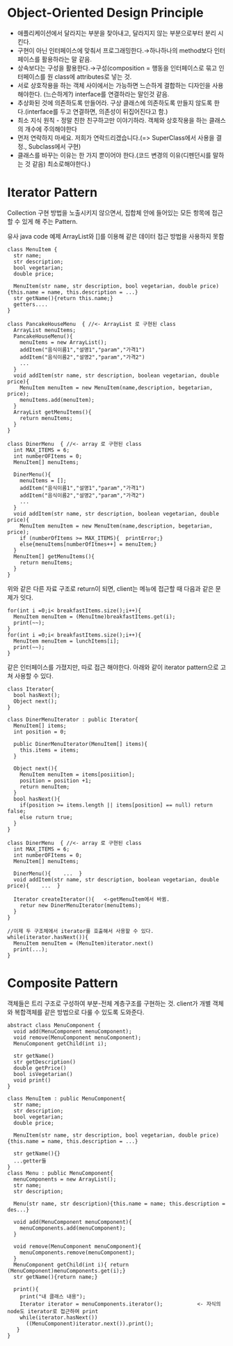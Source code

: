 # Object-Oriented Design Principle
- 애플리케이션에서 달라지는 부분을 찾아내고, 달라지지 않는 부분으로부터 분리 시킨다.
- 구현이 아닌 인터페이스에 맞춰서 프로그래밍한다.→하나하나의 method보다 인터페이스를 활용하라는 말 같음.
- 상속보다는 구성을 활용한다.→구성(composition = 행동을 인터페이스로 묶고 인터페이스를 원 class에 attributes로 넣는 것.
- 서로 상호작용을 하는 객체 사이에서는 가능하면 느슨하게 결합하는 디자인을 사용해야한다. (느슨하게?) interface를 연결하라는 말인것 같음.
- 추상화된 것에 의존하도록 만들어라. 구상 클래스에 의존하도록 만들지 않도록 한다.(interface를 두고 연결하면, 의존성이 뒤집어진다고 함.)
- 최소 지식 원칙 - 정말 친한 친구하고만 이야기하라. 객체와 상호작용을 하는 클래스의 개수에 주의해야한다
- 먼저 연락하지 마세요. 저희가 연락드리겠습니다.(=> SuperClass에서 사용을 결정., Subclass에서 구현)
- 클래스를 바꾸는 이유는 한 가지 뿐이어야 한다.(코드 변경의 이유(디펜던시를 말하는 것 같음) 최소로해야한다.)

# Iterator Pattern
Collection 구현 방법을 노출시키지 않으면서, 집합체 안에 들어있는 모든 항목에 접근할 수 있게 해 주는 Pattern.

유사 java code 예제
ArrayList와 []를 이용해 같은 데이터 접근 방법을 사용하지 못함
```
class MenuItem {
  str name;
  str description;
  bool vegetarian;
  double price;
  
  MenuItem(str name, str description, bool vegetarian, double price){this.name = name, this.description = ...}
  str getName(){return this.name;}
  getters....
}

class PancakeHouseMenu  { //<- ArrayList 로 구현된 class
  ArrayList menuItems;
  PancakeHouseMenu(){
    menuItems = new ArrayList();
    addItem("음식이름1","설명1","param","가격1")
    addItem("음식이름2","설명2","param","가격2")
    ...
  }
  void addItem(str name, str description, boolean vegetarian, double price){
    MenuItem menuItem = new MenuItem(name,description, begetarian, price);
    menuItems.add(menuItem);
  }
  ArrayList getMenuItems(){
    return menuItems;
  }
}

class DinerMenu  { //<- array 로 구현된 class
  int MAX_ITEMS = 6;
  int numberOFItems = 0;
  MenuItem[] menuItems;
  
  DinerMenu(){
    menuItems = [];
    addItem("음식이름1","설명1","param","가격1")
    addItem("음식이름2","설명2","param","가격2")
    ...
  }
  void addItem(str name, str description, boolean vegetarian, double price){
    MenuItem menuItem = new MenuItem(name,description, begetarian, price);
    if (numberOfItems >= MAX_ITEMS){  printError;}
    else{menuItems[numberOfItmes++] = menuItem;}
  }
  MenuItem[] getMenuItems(){
    return menuItems;
  }
}
```
위와 같은 다른 자료 구조로 return이 되면, client는 메뉴에 접근할 때 다음과 같은 문제가 잇다.
```
for(int i =0;i< breakfastItems.size();i++){
  MenuItem menuItem = (MenuItme)breakfastItems.get(i);
  print(~~);
}
for(int i =0;i< breakfastItems.size();i++){
  MenuItem menuItem = lunchItems[i];
  print(~~);
}
```
같은 인터페이스를 가졌지만, 따로 접근 해야한다.
아래와 같이 iterator pattern으로 고쳐 사용할 수 있다.
```
class Iterator{
  bool hasNext();
  Object next();
}

class DinerMenuIterator : public Iterator{
  MenuItem[] items;
  int position = 0;
  
  public DinerMenuIterator(MenuItem[] items){
    this.items = items;
  }
  
  Object next(){
    MenuItem menuItem = items[posiition];
    position = position +1;
    return menuItem;
  }
  bool hasNext(){
    if(position >= items.length || items[position] == null) return false;
    else ruturn true;
  }
}

class DinerMenu  { //<- array 로 구현된 class
  int MAX_ITEMS = 6;
  int numberOFItems = 0;
  MenuItem[] menuItems;
  
  DinerMenu(){    ...  }
  void addItem(str name, str description, boolean vegetarian, double price){    ...  }

  Iterator createIterator(){   <-getMenuItem에서 바뀜.
    retur new DinerMenuIterator(menuItems);
  }
}

//이제 두 구조체에서 iterator를 호출해서 사용할 수 있다.
while(iterator.hasNext()){
  MenuItem menuItem = (MenuItem)iterator.next()
  print(...);
}
```
# Composite Pattern
객체들은 트리 구조로 구성하여 부분-전체 계층구조를 구현하는 것. client가 개별 객체와 복합객체를 같은 방법으로 다룰 수 있도록 도와준다.

```
abstract class MenuComponent {
  void add(MenuComponent menuComponent);
  void remove(MenuComponent menuComponent);
  MenuComponent getChild(int i);
  
  str getName()
  str getDescription()
  double getPrice()
  bool isVegetarian()
  void print() 
}

class MenuItem : public MenuComponent{
  str name;
  str description;
  bool vegetarian;
  double price;
  
  MenuItem(str name, str description, bool vegetarian, double price){this.name = name, this.description = ...}
  
  str getName(){}
  ...getter들
}
class Menu : public MenuComponent{
  menuComponents = new ArrayList();
  str name;
  str description;
  
  Menu(str name, str description){this.name = name; this.description = des...}
  
  void add(MenuComponent menuComponent){
    menuComponents.add(menuComponent);
  }
  
  void remove(MenuComponent menuComponent){
    menuComponents.remove(menuComponent);
  }
  MenuComponent getChild(int i){ return (MenuComponent)menuComponents.get(i);}
  str getName(){return name;}
  
  print(){
    print("내 클래스 내용");
    Iterator iterator = menuComponents.iterator();           <- 자식의 node도 iterator로 접근하여 print
    while(iterator.hasNext())
      ((MenuComponent)iterator.next()).print();
   }
}
```
